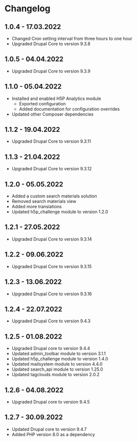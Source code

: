 # Changelog

## 1.0.4 - 17.03.2022

- Changed Cron setting interval from three hours to one hour
- Upgraded Drupal Core to version 9.3.8

## 1.0.5 - 04.04.2022

- Upgraded Drupal Core to version 9.3.9

## 1.1.0 - 05.04.2022

- Installed and enabled H5P Analytics module
  - Exported configuration
  - Added documentation for configuration overrides
- Updated other Composer dependencies

## 1.1.2 - 19.04.2022

- Upgraded Drupal Core to version 9.3.11

## 1.1.3 - 21.04.2022

- Upgraded Drupal Core to version 9.3.12

## 1.2.0 - 05.05.2022

 - Added a custom search materials solution
 - Removed search materials view
 - Added more translations
 - Updated h5p_challenge module to version 1.2.0

## 1.2.1 - 27.05.2022

- Upgraded Drupal Core to version 9.3.14

## 1.2.2 - 09.06.2022

- Upgraded Drupal Core to version 9.3.15

## 1.2.3 - 13.06.2022

- Upgraded Drupal Core to version 9.3.16

## 1.2.4 - 22.07.2022

- Upgraded Drupal Core to version 9.4.3

## 1.2.5 - 01.08.2022

- Upgraded Drupal core to version 9.4.4
- Updated admin_toolbar module to version 3.1.1
- Updated h5p_challenge module to version 1.4.0
- Updated mailsystem module to version 4.4.0
- Updated search_api module to version 1.25.0
- Updated tagclouds module to version 2.0.2

## 1.2.6 - 04.08.2022

- Upgraded Drupal core to version 9.4.5

## 1.2.7 - 30.09.2022

- Updated Drupal core to version 9.4.7
- Added PHP version 8.0 as a dependency
